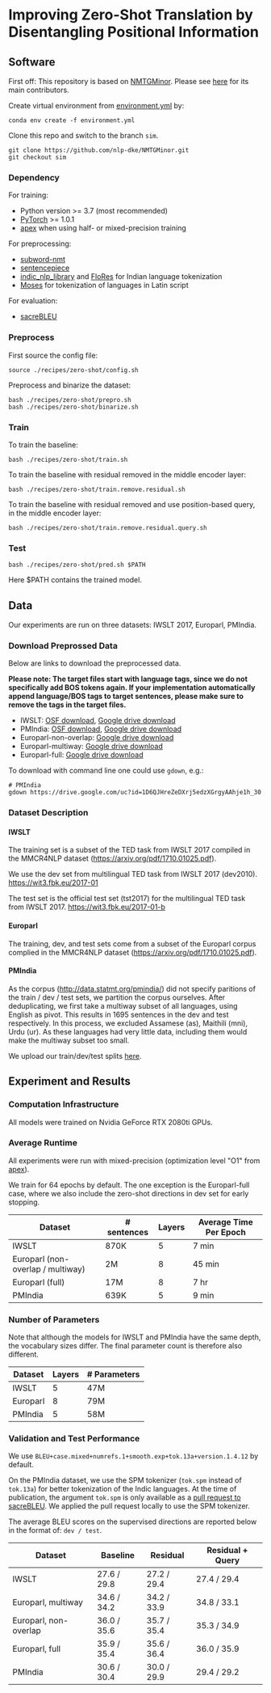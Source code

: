 # Improving Zero-Shot Translation by Disentangling Positional Information

## Software

First off: This repository is based on [NMTGMinor](https://github.com/quanpn90/NMTGMinor). 
Please see [here](https://github.com/quanpn90/NMTGMinor) for its main contributors.

Create virtual environment from [environment.yml](../../environment.yml) by:

```
conda env create -f environment.yml
```

Clone this repo and switch to the branch `sim`.
```
git clone https://github.com/nlp-dke/NMTGMinor.git
git checkout sim
```

### Dependency
For training:
* Python version >= 3.7 (most recommended)
* [PyTorch](https://pytorch.org/) >= 1.0.1
* [apex](https://github.com/nvidia/apex) when using half- or mixed-precision training 
  
For preprocessing:
* [subword-nmt](https://github.com/rsennrich/subword-nmt)
* [sentencepiece](https://github.com/google/sentencepiece)
* [indic_nlp_library](https://github.com/anoopkunchukuttan/indic_nlp_library) and [FloRes](https://github.com/facebookresearch/flores) for Indian language tokenization
* [Moses](https://github.com/moses-smt/mosesdecoder) for tokenization of languages in Latin script

For evaluation:
* [sacreBLEU](https://github.com/mjpost/sacrebleu)

### Preprocess
First source the config file:
```
source ./recipes/zero-shot/config.sh
```
Preprocess and binarize the dataset:
```
bash ./recipes/zero-shot/prepro.sh
bash ./recipes/zero-shot/binarize.sh
```

### Train
To train the baseline:
```
bash ./recipes/zero-shot/train.sh
```

To train the baseline with residual removed in the middle encoder layer:
```
bash ./recipes/zero-shot/train.remove.residual.sh
```

To train the baseline with residual removed and use position-based query, in the middle encoder layer:
```
bash ./recipes/zero-shot/train.remove.residual.query.sh
```

### Test
```
bash ./recipes/zero-shot/pred.sh $PATH
```
Here $PATH contains the trained model.

## Data
Our experiments are run on three datasets: IWSLT 2017, Europarl, PMIndia.

### Download Preprossed Data
Below are links to download the preprocessed data. 

**Please note: The target files start with language tags, since we do not specifically add BOS tokens again. If your implementation automatically append language/BOS tags to target sentences, please make sure to remove the tags in the target files.**

* IWSLT: [OSF download](https://osf.io/5xgbf), [Google drive download](https://drive.google.com/file/d/1RsmTye2nrPkWir6hADthXhqirxtUiP5A/view?usp=sharing)
* PMIndia: [OSF download](https://osf.io/ydq5b), [Google drive download](https://drive.google.com/file/d/1D6QJHreZeDXrj5edzXGrgyAAhje1h_30/view?usp=sharing)
* Europarl-non-overlap: [Google drive download](https://drive.google.com/file/d/1HprbiBa-9OVzA3obAq7WXvcWHJG4L2PF/view?usp=sharing)
* Europarl-multiway: [Google drive download](https://drive.google.com/file/d/1BcuBJQADF7MhVKw8r595wxWauf2ZmRHv/view?usp=sharing)
* Europarl-full: [Google drive download](https://drive.google.com/file/d/1stzyb-EzIBsLT45oWlpRXPp9deehnSM5/view?usp=sharing)

To download with command line one could use `gdown`, e.g.:
```
# PMIndia
gdown https://drive.google.com/uc?id=1D6QJHreZeDXrj5edzXGrgyAAhje1h_30
```

### Dataset Description

#### IWSLT

The training set is a subset of the TED task from IWSLT 2017 compiled in the MMCR4NLP dataset (https://arxiv.org/pdf/1710.01025.pdf).

We use the dev set from multilingual TED task from IWSLT 2017 (dev2010).
https://wit3.fbk.eu/2017-01

The test set is the official test set (tst2017) for the multilingual TED task from IWSLT 2017.
https://wit3.fbk.eu/2017-01-b


#### Europarl

The training, dev, and test sets come from a subset of the Europarl corpus complied in the MMCR4NLP dataset (https://arxiv.org/pdf/1710.01025.pdf).

#### PMIndia

As the corpus (http://data.statmt.org/pmindia/) did not specify paritions of the train / dev / test sets, 
we partition the corpus ourselves.
After deduplicating, we first take a multiway subset of all languages, using English as pivot. 
This results in 1695 sentences in the dev and test respectively.
In this process, we excluded Assamese  (as),  Maithili  (mni),  Urdu  (ur). 
As these languages had very little data, including them would make the multiway subset too small. 

We upload our train/dev/test splits [here](https://drive.google.com/drive/folders/1lxmqn_vJ4BDLjbtmKDHpF5gHxfDW33eW?usp=sharing).


## Experiment and Results
### Computation Infrastructure
All models were trained on Nvidia GeForce RTX 2080ti GPUs. 

### Average Runtime
All experiments were run with mixed-precision (optimization level "O1" from [apex](https://github.com/NVIDIA/apex)).

We train for 64 epochs by default.
The one exception is the Europarl-full case, 
where we also include the zero-shot directions in dev set for early stopping.

| Dataset                           | # sentences | Layers | Average Time Per Epoch |
|-----------------------------------|--------|--------|-----------------------| 
| IWSLT                             | 870K | 5 | 7 min   |
| Europarl (non-overlap / multiway) | 2M   | 8 | 45 min  |
| Europarl (full)                   | 17M  | 8 | 7 hr    |
| PMIndia                           | 639K | 5 | 9 min   |

### Number of Parameters
Note that although the models for IWSLT and PMIndia have the same depth, the vocabulary sizes differ. 
The final parameter count is therefore also different.

| Dataset   | Layers | # Parameters      |
|-----------|--------| ------------------|
| IWSLT     |  5     | 47M               |
| Europarl  |  8     | 79M               |
| PMIndia   |  5     | 58M               |

### Validation and Test Performance

We use `BLEU+case.mixed+numrefs.1+smooth.exp+tok.13a+version.1.4.12` by default. 

On the PMIndia dataset, we use the SPM tokenizer (`tok.spm` instead of `tok.13a`) for better tokenization of the Indic languages.
At the time of publication, the argument `tok.spm` is only available as a [pull request to sacreBLEU](https://github.com/mjpost/sacrebleu/pull/118). We applied the pull request locally to use the SPM tokenizer.

The average BLEU scores on the supervised directions are reported below 
in the format of: `dev / test`.

| Dataset   | Baseline | Residual | Residual + Query |
|-----------|----------|----------|---------|
| IWSLT                  | 27.6 / 29.8 | 27.2 / 29.4 | 27.4 / 29.4 |
| Europarl, multiway     | 34.6 / 34.2 | 34.2 / 33.9 | 34.8 / 33.1 |
| Europarl, non-overlap  | 36.0 / 35.6 | 35.7 / 35.4 | 35.3 / 34.9 |
| Europarl, full         | 35.9 / 35.4 | 35.6 / 36.4 | 36.0 / 35.9 |
| PMIndia                | 30.6 / 30.4 | 30.0 / 29.9 | 29.4 / 29.2 |
